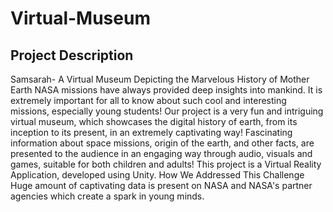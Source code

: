 # Virtual-Museum

## Project Description

Samsarah- A Virtual Museum Depicting the Marvelous History of Mother Earth
NASA missions have always provided deep insights into mankind. It is extremely important for all to know about such cool and interesting missions, especially young students! Our project is a very fun and intriguing virtual museum, which showcases the digital history of earth, from its inception to its present, in an extremely captivating way! Fascinating information about space missions, origin of the earth, and other facts, are presented to the audience in an engaging way through audio, visuals and games, suitable for both children and adults! This project is a Virtual Reality Application, developed using Unity.
How We Addressed This Challenge
Huge amount of captivating data is present on NASA and NASA's partner agencies which create a spark in young minds.


